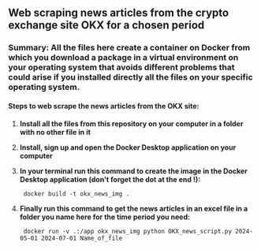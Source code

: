## Web scraping news articles from the crypto exchange site OKX for a chosen period

### Summary: All the files here create a container on Docker from which you download a package in a virtual environment on your operating system that avoids different problems that could arise if you installed directly all the files on your specific operating system.

#### Steps to web scrape the news articles from the OKX site:

1. **Install all the files from this repository on your computer in a folder with no other file in it**

2. **Install, sign up and open the Docker Desktop application on your computer**

3. **In your terminal run this command to create the image in the Docker Desktop application (don't forget the dot at the end !):**

        docker build -t okx_news_img .

5. **Finally run this command to get the news articles in an excel file in a folder you name here for the time period you need:**

        docker run -v .:/app okx_news_img python OKX_news_script.py 2024-05-01 2024-07-01 Name_of_file
